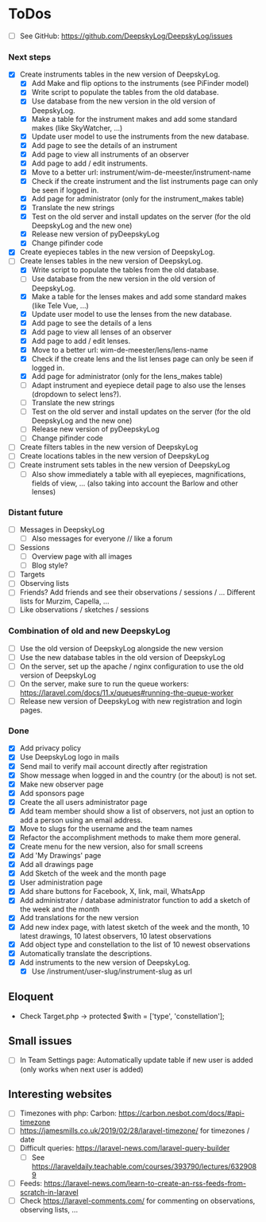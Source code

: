 # ToDos

+ [ ] See GitHub: <https://github.com/DeepskyLog/DeepskyLog/issues>

### Next steps

+ [X] Create instruments tables in the new version of DeepskyLog.
    + [X] Add Make and flip options to the instruments (see PiFinder model)
    + [X] Write script to populate the tables from the old database.
    + [X] Use database from the new version in the old version of DeepskyLog.
    + [X] Make a table for the instrument makes and add some standard makes (like SkyWatcher, ...)
    + [X] Update user model to use the instruments from the new database.
    + [X] Add page to see the details of an instrument
    + [X] Add page to view all instruments of an observer
    + [X] Add page to add / edit instruments.
    + [X] Move to a better url: instrument/wim-de-meester/instrument-name
    + [X] Check if the create instrument and the list instruments page can only be seen if logged in.
    + [X] Add page for administrator (only for the instrument_makes table)
    + [X] Translate the new strings
    + [X] Test on the old server and install updates on the server (for the old DeepskyLog and the new one)
    + [X] Release new version of pyDeepskyLog
    + [X] Change pifinder code
+ [X] Create eyepieces tables in the new version of DeepskyLog.
+ [ ] Create lenses tables in the new version of DeepskyLog.
    + [X] Write script to populate the tables from the old database.
    + [ ] Use database from the new version in the old version of DeepskyLog.
    + [X] Make a table for the lenses makes and add some standard makes (like Tele Vue, ...)
    + [X] Update user model to use the lenses from the new database.
    + [X] Add page to see the details of a lens
    + [X] Add page to view all lenses of an observer
    + [X] Add page to add / edit lenses.
    + [X] Move to a better url: wim-de-meester/lens/lens-name
    + [X] Check if the create lens and the list lenses page can only be seen if logged in.
    + [X] Add page for administrator (only for the lens_makes table)
    + [ ] Adapt instrument and eyepiece detail page to also use the lenses (dropdown to select lens?).
    + [ ] Translate the new strings
    + [ ] Test on the old server and install updates on the server (for the old DeepskyLog and the new one)
    + [ ] Release new version of pyDeepskyLog
    + [ ] Change pifinder code
+ [ ] Create filters tables in the new version of DeepskyLog
+ [ ] Create locations tables in the new version of DeepskyLog
+ [ ] Create instrument sets tables in the new version of DeepskyLog
    + [ ] Also show immediately a table with all eyepieces, magnifications, fields of view, ... (also taking into
      account the Barlow and other lenses)

### Distant future

+ [ ] Messages in DeepskyLog
    + [ ] Also messages for everyone // like a forum
+ [ ] Sessions
    + [ ] Overview page with all images
    + [ ] Blog style?
+ [ ] Targets
+ [ ] Observing lists
+ [ ] Friends? Add friends and see their observations / sessions / ... Different lists for Murzim, Capella, ...
+ [ ] Like observations / sketches / sessions

### Combination of old and new DeepskyLog

+ [ ] Use the old version of DeepskyLog alongside the new version
+ [ ] Use the new database tables in the old version of DeepskyLog
+ [ ] On the server, set up the apache / nginx configuration to use the old version of DeepskyLog
+ [ ] On the server, make sure to run the queue workers: https://laravel.com/docs/11.x/queues#running-the-queue-worker
+ [ ] Release new version of DeepskyLog with new registration and login pages.

### Done

+ [X] Add privacy policy
+ [X] Use DeepskyLog logo in mails
+ [X] Send mail to verify mail account directly after registration
+ [X] Show message when logged in and the country (or the about) is not set.
+ [X] Make new observer page
+ [X] Add sponsors page
+ [X] Create the all users administrator page
+ [X] Add team member should show a list of observers, not just an option to add a person using an email address.
+ [X] Move to slugs for the username and the team names
+ [X] Refactor the accomplishment methods to make them more general.
+ [X] Create menu for the new version, also for small screens
+ [X] Add 'My Drawings' page
+ [X] Add all drawings page
+ [X] Add Sketch of the week and the month page
+ [X] User administration page
+ [X] Add share buttons for Facebook, X, link, mail, WhatsApp
+ [X] Add administrator / database administrator function to add a sketch of the week and the month
+ [X] Add translations for the new version
+ [X] Add new index page, with latest sketch of the week and the month, 10 latest drawings, 10 latest observers, 10
  latest observations
+ [X] Add object type and constellation to the list of 10 newest observations
+ [X] Automatically translate the descriptions.
+ [X] Add instruments to the new version of DeepskyLog.
    + [X] Use /instrument/user-slug/instrument-slug as url

## Eloquent

+ Check Target.php -> protected $with = ['type', 'constellation'];

## Small issues

+ [ ] In Team Settings page: Automatically update table if new user is added (only works when next user is added)

## Interesting websites

+ [ ] Timezones with php: Carbon: <https://carbon.nesbot.com/docs/#api-timezone>
+ [ ] <https://jamesmills.co.uk/2019/02/28/laravel-timezone/> for timezones / date
+ [ ] Difficult queries: <https://laravel-news.com/laravel-query-builder>
    + [ ] See https://laraveldaily.teachable.com/courses/393790/lectures/6329089
+ [ ] Feeds: https://laravel-news.com/learn-to-create-an-rss-feeds-from-scratch-in-laravel
+ [ ] Check https://laravel-comments.com/ for commenting on observations, observing lists, ...
